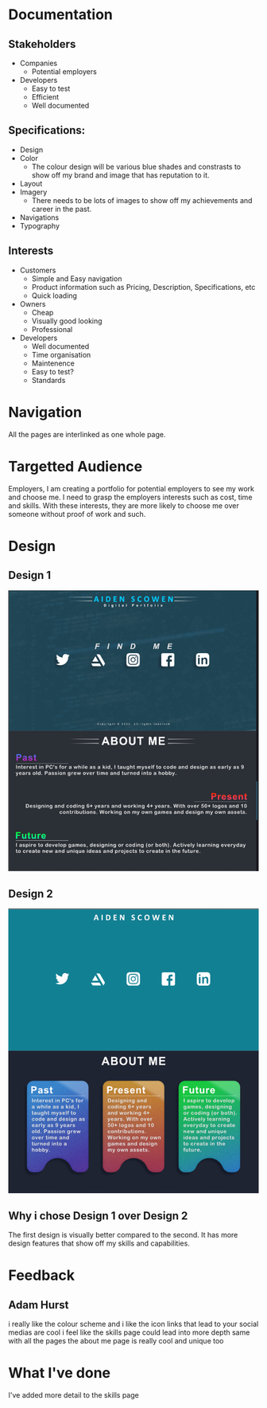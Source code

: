 # Documentation
## Stakeholders
* Companies
  * Potential employers
* Developers
  * Easy to test
  * Efficient
  * Well documented

## Specifications:
* Design
* Color
  * The colour design will be various blue shades and constrasts to show off my brand and image that has reputation to it.
* Layout
* Imagery
  * There needs to be lots of images to show off my achievements and career in the past.
* Navigations
* Typography

## Interests
* Customers
  * Simple and Easy navigation
  * Product information such as Pricing, Description, Specifications, etc
  * Quick loading
* Owners
  * Cheap
  * Visually good looking
  * Professional
* Developers
  * Well documented
  * Time organisation
  * Maintenence
  * Easy to test?
  * Standards

# Navigation
All the pages are interlinked as one whole page.

# Targetted Audience
Employers, I am creating a portfolio for potential employers to see my work and choose me. I need to grasp the employers interests such as cost, time and skills. With these interests, they are more likely to choose me over someone without proof of work and such.

# Design
## Design 1
![Design1](/framework/src/images/Markdown/Design1.png)
## Design 2
![Design2](/framework/src/images/Markdown/Design2.png)

## Why i chose Design 1 over Design 2
The first design is visually better compared to the second. It has more design features that show off my skills and capabilities.


# Feedback
## Adam Hurst
i really like the colour scheme
and i like the icon links that lead to your social medias are cool
i feel like the skills page could lead into more depth
same with all the pages
the about me page is really cool and unique too


# What I've done
I've added more detail to the skills page